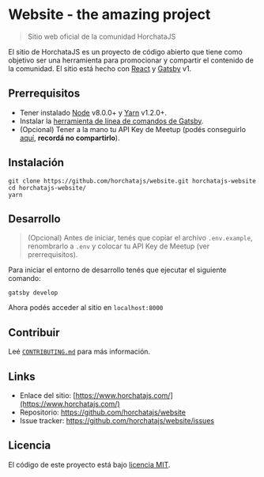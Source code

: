 # Website - the amazing project

> Sitio web oficial de la comunidad HorchataJS

El sitio de HorchataJS es un proyecto de código abierto que tiene como objetivo ser una herramienta para promocionar y compartir el contenido de la comunidad. El sitio está hecho con [React](https://reactjs.org/) y [Gatsby](https://www.gatsbyjs.org/) v1.

## Prerrequisitos

- Tener instalado [Node](https://nodejs.org/es/) v8.0.0+ y [Yarn](https://yarnpkg.com/es-ES/) v1.2.0+.
- Instalar la [herramienta de línea de comandos de Gatsby](https://www.gatsbyjs.org/docs/).
- (Opcional) Tener a la mano tu API Key de Meetup (podés conseguirlo [aquí](https://secure.meetup.com/meetup_api/key/), **recordá no compartirlo**).

## Instalación

```shell
git clone https://github.com/horchatajs/website.git horchatajs-website
cd horchatajs-website/
yarn
```

## Desarrollo

> (Opcional) Antes de iniciar, tenés que copiar el archivo `.env.example`, renombrarlo a `.env` y colocar tu API Key de Meetup (ver prerrequisitos).

Para iniciar el entorno de desarrollo tenés que ejecutar el siguiente comando:

```shell
gatsby develop
```

Ahora podés acceder al sitio en `localhost:8000`

## Contribuir

Leé [`CONTRIBUTING.md`](https://github.com/horchatajs/website/blob/master/.github/CONTRIBUTING.md) para más información.

## Links

- Enlace del sitio: [https://www.horchatajs.com/](https://www.horchatajs.com/)
- Repositorio: https://github.com/horchatajs/website
- Issue tracker: https://github.com/horchatajs/website/issues

## Licencia

El código de este proyecto está bajo [licencia MIT](https://github.com/horchatajs/website/blob/master/LICENSE).
